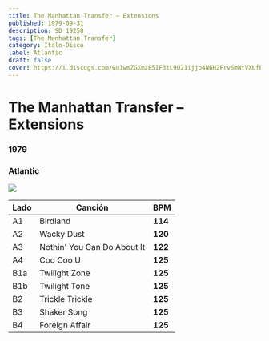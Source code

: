 ```yaml
---
title: The Manhattan Transfer – Extensions
published: 1979-09-31
description: SD 19258
tags: [The Manhattan Transfer]
category: Italo-Disco
label: Atlantic
draft: false
cover: https://i.discogs.com/Gu1wmZGXmzE5IF3tL9U21ijjo4N6H2Frv6mWtVXLfEk/rs:fit/g:sm/q:90/h:600/w:597/czM6Ly9kaXNjb2dz/LWRhdGFiYXNlLWlt/YWdlcy9SLTEyMjA1/MjAtMTQwMzA2NzIz/Ny00OTY2LmpwZWc.jpeg
---
```


# The Manhattan Transfer – Extensions

### **1979**

### 	Atlantic 

![](https://i.discogs.com/xhYvE3oBw6-1hB4XDH6SEtLSOyWi1JaUBVbM8hDpc5M/rs:fit/g:sm/q:90/h:600/w:598/czM6Ly9kaXNjb2dz/LWRhdGFiYXNlLWlt/YWdlcy9SLTEyMjA1/MjAtMTQwMzA2NzIz/Ny04NTM2LmpwZWc.jpeg)

| Lado | Canción                     | BPM     |
| ---- | --------------------------- | ------- |
| A1   | Birdland                    | **114** |
| A2   | Wacky Dust                  | **120** |
| A3   | Nothin' You Can Do About It | **122** |
| A4   | Coo Coo U                   | **125** |
| B1a  | Twilight Zone               | **125** |
| B1b  | Twilight Tone               | **125** |
| B2   | Trickle Trickle             | **125** |
| B3   | Shaker Song                 | **125** |
| B4   | Foreign Affair              | **125** |
